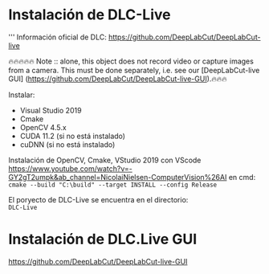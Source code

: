# Instalación de DLC-Live 
'''
Información oficial de DLC: 
https://github.com/DeepLabCut/DeepLabCut-live 

🔥🔥🔥🔥🔥 Note :: alone, this object does not record video or capture images from a camera. This must be done separately, i.e. see our [DeepLabCut-live GUI] (https://github.com/DeepLabCut/DeepLabCut-live-GUI).🔥🔥🔥

Instalar: <br>
- Visual Studio 2019
- Cmake
- OpenCV 4.5.x
- CUDA 11.2 (si no está instalado)
- cuDNN (si no está instalado)

Instalación de OpenCV, Cmake, VStudio 2019 con VScode 
https://www.youtube.com/watch?v=-GY2gT2umpk&ab_channel=NicolaiNielsen-ComputerVision%26AI
en cmd: <br>
```cmake --build "C:\build" --target INSTALL --config Release```

El poryecto de DLC-Live se encuentra en el directorio: <br>
```DLC-Live```

# Instalación de DLC.Live GUI
https://github.com/DeepLabCut/DeepLabCut-live-GUI


